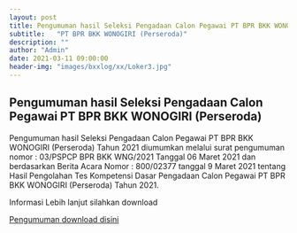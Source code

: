 ```yaml
---
layout: post
title: Pengumuman hasil Seleksi Pengadaan Calon Pegawai PT BPR BKK WONOGIRI (Perseroda) Tahun 2021
subtitle:   "PT BPR BKK WONOGIRI (Perseroda)"
description: ""
author: "Admin"
date: 2021-03-11 09:00:00
header-img: "images/bxxlog/xx/Loker3.jpg"
---
```



## Pengumuman hasil Seleksi Pengadaan Calon Pegawai PT BPR BKK WONOGIRI (Perseroda)






Pengumuman hasil Seleksi Pengadaan Calon Pegawai PT BPR BKK WONOGIRI (Perseroda) Tahun 2021
diumumkan melalui surat pengumuman nomor : 03/PSPCP BPR BKK WNG/2021 Tanggal 06 Maret 2021 dan berdasarkan Berita Acara Nomor : 800/02377 tanggal 9 Maret 2021 tentang Hasil Pengolahan Tes Kompetensi Dasar Pengadaan Calon Pegawai PT BPR BKK WONOGIRI (Perseroda) Tahun 2021.

Informasi Lebih lanjut silahkan download
</div>


[Pengumuman download disini](/rekrutmen/Pengumuman/PENGUMUMAN_SKD_2021_FIX.pdf)






